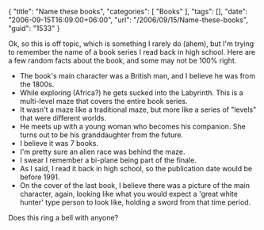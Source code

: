 {
	"title": "Name these books",
	"categories": [
		"Books"
	],
	"tags": [],
	"date": "2006-09-15T16:09:00+06:00",
	"url": "/2006/09/15/Name-these-books",
	"guid": "1533"
}

Ok, so this is off topic, which is something I rarely do (ahem), but I'm trying to remember the name of a book series I read back in high school. Here are a few random facts about the book, and some may not be 100% right.

<ul>
<li>The book's main character was a British man, and I believe he was from the 1800s.
<li>While exploring (Africa?) he gets sucked into the Labyrinth. This is a multi-level maze that covers the entire book series.
<li>It wasn't a maze like a traditional maze, but more like a series of "levels" that were different worlds.
<li>He meets up with a young woman who becomes his companion. She turns out to be his granddaughter from the future.
<li>I believe it was 7 books.
<li>I'm pretty sure an alien race was behind the maze.
<li>I swear I remember a bi-plane being part of the finale.
<li>As I said, I read it back in high school, so the publication date would be before 1991.
<li>On the cover of the last book, I believe there was a picture of the main character, again, looking like what you would expect a 'great white hunter' type person to look like, holding a sword from that time period.
</ul>

Does this ring a bell with anyone?